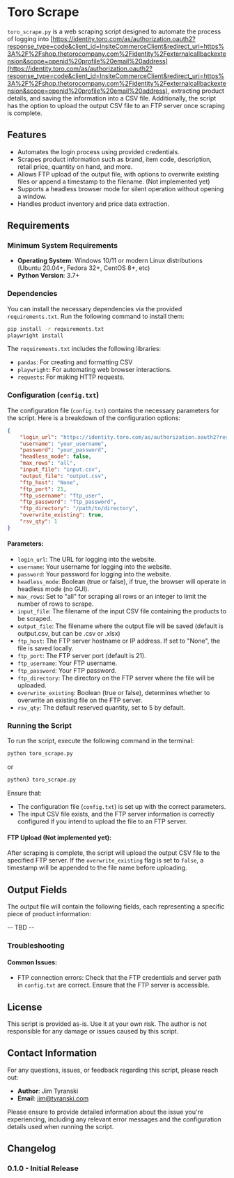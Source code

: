 # Toro Scrape

`toro_scrape.py` is a web scraping script designed to automate the process of logging into [https://identity.toro.com/as/authorization.oauth2?response_type=code&client_id=InsiteCommerceClient&redirect_uri=https%3A%2F%2Fshop.thetorocompany.com%2Fidentity%2Fexternalcallbackextension&scope=openid%20profile%20email%20address](https://identity.toro.com/as/authorization.oauth2?response_type=code&client_id=InsiteCommerceClient&redirect_uri=https%3A%2F%2Fshop.thetorocompany.com%2Fidentity%2Fexternalcallbackextension&scope=openid%20profile%20email%20address), extracting product details, and saving the information into a CSV file. Additionally, the script has the option to upload the output CSV file to an FTP server once scraping is complete.

## Features
- Automates the login process using provided credentials.
- Scrapes product information such as brand, item code, description, retail price, quantity on hand, and more.
- Allows FTP upload of the output file, with options to overwrite existing files or append a timestamp to the filename. (Not implemented yet)
- Supports a headless browser mode for silent operation without opening a window.
- Handles product inventory and price data extraction.

## Requirements

### Minimum System Requirements
- **Operating System**: Windows 10/11 or modern Linux distributions (Ubuntu 20.04+, Fedora 32+, CentOS 8+, etc)
- **Python Version**: 3.7+

### Dependencies
You can install the necessary dependencies via the provided `requirements.txt`. Run the following command to install them:

```bash
pip install -r requirements.txt
playwright install
```

The `requirements.txt` includes the following libraries:

- `pandas`: For creating and formatting CSV
- `playwright`: For automating web browser interactions.
- `requests`: For making HTTP requests.

### Configuration (`config.txt`)

The configuration file (`config.txt`) contains the necessary parameters for the script. Here is a breakdown of the configuration options:
```json
{
    "login_url": "https://identity.toro.com/as/authorization.oauth2?response_type=code&client_id=InsiteCommerceClient&redirect_uri=https%3A%2F%2Fshop.thetorocompany.com%2Fidentity%2Fexternalcallbackextension&scope=openid%20profile%20email%20address", 
    "username": "your_username", 
    "password": "your_password", 
    "headless_mode": false, 
    "max_rows": "all", 
    "input_file": "input.csv",
    "output_file": "output.csv",
    "ftp_host": "None",
    "ftp_port": 21,
    "ftp_username": "ftp_user",
    "ftp_password": "ftp_password",
    "ftp_directory": "/path/to/directory",
    "overwrite_existing": true,
    "rsv_qty": 1
}
```

#### Parameters:
- `login_url`: The URL for logging into the website.
- `username`: Your username for logging into the website.
- `password`: Your password for logging into the website.
- `headless_mode`: Boolean (true or false), if true, the browser will operate in headless mode (no GUI).
- `max_rows`: Set to "all" for scraping all rows or an integer to limit the number of rows to scrape.
- `input_file`: The filename of the input CSV file containing the products to be scraped.
- `output_file`: The filename where the output file will be saved (default is output.csv, but can be .csv or .xlsx)
- `ftp_host`: The FTP server hostname or IP address. If set to "None", the file is saved locally.
- `ftp_port`: The FTP server port (default is 21).
- `ftp_username`: Your FTP username.
- `ftp_password`: Your FTP password.
- `ftp_directory`: The directory on the FTP server where the file will be uploaded.
- `overwrite_existing`: Boolean (true or false), determines whether to overwrite an existing file on the FTP server.
- `rsv_qty`: The default reserved quantity, set to 5 by default.

### Running the Script

To run the script, execute the following command in the terminal:
```bash
python toro_scrape.py
```
or
```bash
python3 toro_scrape.py
```

Ensure that:
- The configuration file (`config.txt`) is set up with the correct parameters.
- The input CSV file exists, and the FTP server information is correctly configured if you intend to upload the file to an FTP server.

#### FTP Upload (Not implemented yet):

After scraping is complete, the script will upload the output CSV file to the specified FTP server. If the `overwrite_existing` flag is set to `false`, a timestamp will be appended to the file name before uploading.

## Output Fields
The output file will contain the following fields, each representing a specific piece of product information:

-- TBD --

### Troubleshooting
#### Common Issues:
- FTP connection errors: Check that the FTP credentials and server path in `config.txt` are correct. Ensure that the FTP server is accessible.

## License

This script is provided as-is. Use it at your own risk. The author is not responsible for any damage or issues caused by this script.

## Contact Information
For any questions, issues, or feedback regarding this script, please reach out:
- **Author**: Jim Tyranski  
- **Email**: <a href="mailto:jim@tyranski.com">jim@tyranski.com</a> 

Please ensure to provide detailed information about the issue you're experiencing, including any relevant error messages and the configuration details used when running the script.

## Changelog
### 0.1.0 - Initial Release
